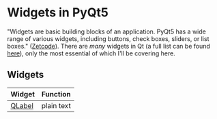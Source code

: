 # Widgets in PyQt5
"Widgets are basic building blocks of an application. PyQt5 has a wide range of various widgets, including buttons, check boxes, sliders, or list boxes." ([Zetcode](https://zetcode.com/gui/pyqt5/widgets/)). There are _many_ widgets in Qt (a full list can be found [here](https://doc.qt.io/qt-5/qtwidgets-module.html#details)), only the most
essential of which I'll be covering here.

## Widgets
| Widget | Function | 
| ------ | -------- |
| [QLabel](https://github.com/EthanC2/Notes-and-Writeups/blob/main/Python/GUI/Widgets/QLabel.md) | plain text |
